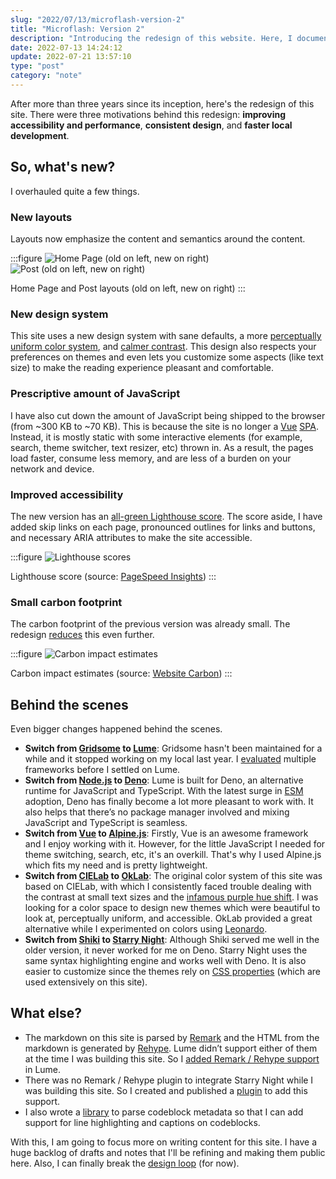 ```yaml
---
slug: "2022/07/13/microflash-version-2"
title: "Microflash: Version 2"
description: "Introducing the redesign of this website. Here, I document the changes done, some website metrics and comparison with the old version, and the notable ‘behind the scenes’ changes."
date: 2022-07-13 14:24:12
update: 2022-07-21 13:57:10
type: "post"
category: "note"
---
```


After more than three years since its inception, here's the redesign of this site. There were three motivations behind this redesign: **improving accessibility and performance**, **consistent design**, and **faster local development**.

## So, what's new?

I overhauled quite a few things.

### New layouts

Layouts now emphasize the content and semantics around the content.

:::figure
![Home Page (old on left, new on right)](/images/post/2022/2022-07-13-14-24-12-microflash-version-2-01.png)
![Post (old on left, new on right)](/images/post/2022/2022-07-13-14-24-12-microflash-version-2-02.png)

Home Page and Post layouts (old on left, new on right)
:::

### New design system

This site uses a new design system with sane defaults, a more [perceptually uniform color system](https://www.youtube.com/watch?v=dOsp6u4bIwI), and [calmer contrast](https://sarajw.hashnode.dev/aspects-of-accessibility-a11y-semantics-contrast-and-anxiety#heading-anxiety-inducing-design=). This design also respects your preferences on themes and even lets you customize some aspects (like text size) to make the reading experience pleasant and comfortable.

### Prescriptive amount of JavaScript

I have also cut down the amount of JavaScript being shipped to the browser (from ~300 KB to ~70 KB). This is because the site is no longer a [Vue](https://v2.vuejs.org/) [SPA](https://en.wikipedia.org/wiki/Single-page_application). Instead, it is mostly static with some interactive elements (for example, search, theme switcher, text resizer, etc) thrown in. As a result, the pages load faster, consume less memory, and are less of a burden on your network and device.

### Improved accessibility

The new version has an [all-green Lighthouse score](https://web.dev/measure/?url=https%3A%2F%2Fmflash.dev). The score aside, I have added skip links on each page, pronounced outlines for links and buttons, and necessary ARIA attributes to make the site accessible.

:::figure
![Lighthouse scores](/images/post/2022/2022-07-13-14-24-12-microflash-version-2-03.png)

Lighthouse score (source: [PageSpeed Insights](https://web.dev/measure/?url=https%3A%2F%2Fmflash.dev))
:::

### Small carbon footprint

The carbon footprint of the previous version was already small. The redesign [reduces](https://www.websitecarbon.com/website/mflash-dev/) this even further.

:::figure
![Carbon impact estimates](/images/post/2022/2022-07-13-14-24-12-microflash-version-2-04.png)

Carbon impact estimates (source: [Website Carbon](https://www.websitecarbon.com/website/mflash-dev/))
:::

## Behind the scenes

Even bigger changes happened behind the scenes.

- **Switch from [Gridsome](https://github.com/gridsome/gridsome) to [Lume](https://lume.land/)**: Gridsome hasn't been maintained for a while and it stopped working on my local last year. I [evaluated](https://github.com/Microflash/site/issues/28) multiple frameworks before I settled on Lume.
- **Switch from [Node.js](https://nodejs.org/en/) to [Deno](https://deno.land/)**: Lume is built for Deno, an alternative runtime for JavaScript and TypeScript. With the latest surge in [ESM](https://developer.mozilla.org/en-US/docs/Web/JavaScript/Guide/Modules) adoption, Deno has finally become a lot more pleasant to work with. It also helps that there’s no package manager involved and mixing JavaScript and TypeScript is seamless.
- **Switch from [Vue](https://vuejs.org/) to [Alpine.js](https://alpinejs.dev/)**: Firstly, Vue is an awesome framework and I enjoy working with it. However, for the little JavaScript I needed for theme switching, search, etc, it's an overkill. That's why I used Alpine.js which fits my need and is pretty lightweight.
- **Switch from [CIELab](https://en.wikipedia.org/wiki/CIELAB_color_space) to [OkLab](https://bottosson.github.io/posts/oklab/)**: The original color system of this site was based on CIELab, with which I consistently faced trouble dealing with the contrast at small text sizes and the [infamous purple hue shift](https://youtu.be/dOsp6u4bIwI?t=677). I was looking for a color space to design new themes which were beautiful to look at, perceptually uniform, and accessible. OkLab provided a great alternative while I experimented on colors using [Leonardo](https://leonardocolor.io).
- **Switch from [Shiki](https://github.com/shikijs/shiki) to [Starry Night](https://github.com/wooorm/starry-night)**: Although Shiki served me well in the older version, it never worked for me on Deno. Starry Night uses the same syntax highlighting engine and works well with Deno. It is also easier to customize since the themes rely on [CSS properties](https://developer.mozilla.org/en-US/docs/Web/CSS/Using_CSS_custom_properties) (which are used extensively on this site).

## What else?

- The markdown on this site is parsed by [Remark](https://github.com/remarkjs/remark) and the HTML from the markdown is generated by [Rehype](https://github.com/rehypejs/rehype). Lume didn’t support either of them at the time I was building this site. So I [added Remark / Rehype support](https://github.com/lumeland/experimental-plugins/commits/main/remark/remark.ts) in Lume.
- There was no Remark / Rehype plugin to integrate Starry Night while I was building this site. So I created and published a [plugin](https://github.com/Microflash/remark-starry-night) to add this support.
- I also wrote a [library](https://github.com/Microflash/fenceparser) to parse codeblock metadata so that I can add support for line highlighting and captions on codeblocks.

With this, I am going to focus more on writing content for this site. I have a huge backlog of drafts and notes that I'll be refining and making them public here. Also, I can finally break the [design loop](https://uxplanet.org/dealing-with-infinite-redesign-loop-5aa70a98bfd4) (for now).

